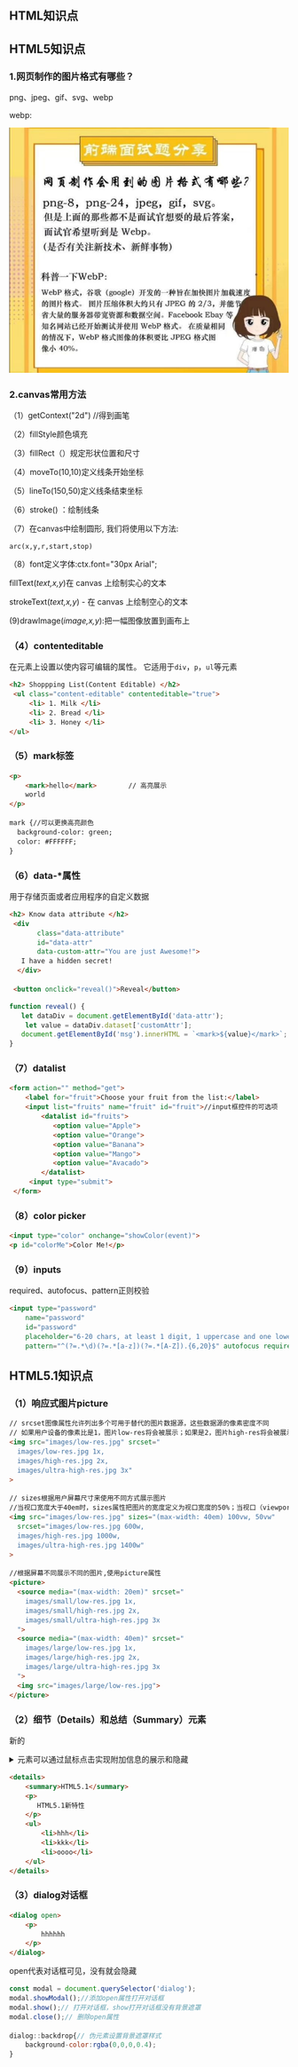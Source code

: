 ## HTML知识点

## HTML5知识点

### 1.网页制作的图片格式有哪些？

png、jpeg、gif、svg、webp

webp:

![C05E066739AA9ED4409F4F760A2C17E8](images/C05E066739AA9ED4409F4F760A2C17E8.jpg)

### 2.canvas常用方法

（1）getContext("2d") //得到画笔

（2）fillStyle颜色填充

（3）fillRect（）规定形状位置和尺寸

（4）moveTo(10,10)定义线条开始坐标

（5）lineTo(150,50)定义线条结束坐标

（6）stroke() ：绘制线条

（7）在canvas中绘制圆形, 我们将使用以下方法:

```
arc(x,y,r,start,stop)
```

（8）font定义字体:ctx.font="30px Arial";

fillText(*text,x,y*)在 canvas 上绘制实心的文本

strokeText(*text,x,y*) - 在 canvas 上绘制空心的文本

  (9)drawImage(*image,x,y*):把一幅图像放置到画布上

### （4）contenteditable

在元素上设置以使内容可编辑的属性。 它适用于`div`，`p`，`ul`等元素

```html
<h2> Shoppping List(Content Editable) </h2>
 <ul class="content-editable" contenteditable="true">
     <li> 1. Milk </li>
     <li> 2. Bread </li>
     <li> 3. Honey </li>
</ul>
```

### （5）mark标签

```html
<p>
    <mark>hello</mark>        // 高亮展示
    world
</p>

mark {//可以更换高亮颜色
  background-color: green;
  color: #FFFFFF;
}
```

### （6）data-*属性

用于存储页面或者应用程序的自定义数据

```html
<h2> Know data attribute </h2>
 <div 
       class="data-attribute" 
       id="data-attr" 
       data-custom-attr="You are just Awesome!"> 
   I have a hidden secret!
  </div>

 <button onclick="reveal()">Reveal</button>
```

```js
function reveal() {
   let dataDiv = document.getElementById('data-attr');
    let value = dataDiv.dataset['customAttr'];
   document.getElementById('msg').innerHTML = `<mark>${value}</mark>`;
}
```

### （7）datalist

```html
<form action="" method="get">
    <label for="fruit">Choose your fruit from the list:</label>
    <input list="fruits" name="fruit" id="fruit">//input框控件的可选项
        <datalist id="fruits">
           <option value="Apple">
           <option value="Orange">
           <option value="Banana">
           <option value="Mango">
           <option value="Avacado">
        </datalist>
     <input type="submit">
 </form>  
```

### （8）color picker

```html
<input type="color" onchange="showColor(event)">
<p id="colorMe">Color Me!</p>
```

### （9）inputs

required、autofocus、pattern正则校验

```html
<input type="password" 
    name="password" 
    id="password" 
    placeholder="6-20 chars, at least 1 digit, 1 uppercase and one lowercase letter" 
    pattern="^(?=.*\d)(?=.*[a-z])(?=.*[A-Z]).{6,20}$" autofocus required>
```

## HTML5.1知识点

### （1）响应式图片picture

```html
// srcset图像属性允许列出多个可用于替代的图片数据源，这些数据源的像素密度不同
// 如果用户设备的像素比是1，图片low-res将会被展示；如果是2，图片high-res将会被展示；如果是3或者更大，图片ultra-high-res将会被展示
<img src="images/low-res.jpg" srcset="
  images/low-res.jpg 1x, 
  images/high-res.jpg 2x, 
  images/ultra-high-res.jpg 3x"
>

// sizes根据用户屏幕尺寸来使用不同方式展示图片
//当视口宽度大于40em时，sizes属性把图片的宽度定义为视口宽度的50%；当视口（viewport）宽度小于或者等于40em时，把图片宽度定义为视口宽度的100%。
<img src="images/low-res.jpg" sizes="(max-width: 40em) 100vw, 50vw"
  srcset="images/low-res.jpg 600w, 
  images/high-res.jpg 1000w, 
  images/ultra-high-res.jpg 1400w"
>

//根据屏幕不同展示不同的图片,使用picture属性
<picture>
  <source media="(max-width: 20em)" srcset="
    images/small/low-res.jpg 1x,
    images/small/high-res.jpg 2x, 
    images/small/ultra-high-res.jpg 3x
  ">
  <source media="(max-width: 40em)" srcset="
    images/large/low-res.jpg 1x,
    images/large/high-res.jpg 2x, 
    images/large/ultra-high-res.jpg 3x
  ">
  <img src="images/large/low-res.jpg">
</picture>
```

### （2）细节（Details）和总结（Summary）元素

新的<details>和<summary>元素可以通过鼠标点击实现附加信息的展示和隐藏

```html
<details>
    <summary>HTML5.1</summary>
    <p>
       HTML5.1新特性
    </p>
    <ul>
        <li>hhh</li>
        <li>kkk</li>
        <li>oooo</li>
    </ul>
</details>
```

### （3）dialog对话框

```html
<dialog open>
	<p>
        hhhhhh
    </p>
</dialog>
```

open代表对话框可见，没有就会隐藏

```js
const modal = document.querySelector('dialog');
modal.showModal();//添加open属性打开对话框
modal.show();// 打开对话框，show打开对话框没有背景遮罩
modal.close();// 删除open属性

dialog::backdrop{// 伪元素设置背景遮罩样式
    background-color:rgba(0,0,0,0.4);
}
```

